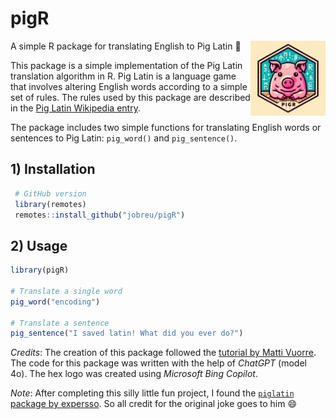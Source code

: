 # pigR
A simple R package for translating English to Pig Latin :pig:
<img src="man/img/pigR_logo.png" align="right" alt="pigR logo" width="120">

This package is a simple implementation of the Pig Latin translation algorithm in R. Pig Latin is a language game that involves altering English words according to a simple set of rules. The rules used by this package are described in the [Pig Latin Wikipedia entry](https://en.wikipedia.org/wiki/Pig_Latin#Rules).

The package includes two simple functions for translating English words or sentences to Pig Latin:
`pig_word()` and `pig_sentence()`.

## 1) Installation

```R
 # GitHub version
 library(remotes)
 remotes::install_github("jobreu/pigR")
```

## 2) Usage

```R
library(pigR)

# Translate a single word
pig_word("encoding")

# Translate a sentence
pig_sentence("I saved latin! What did you ever do?")
``` 
*Credits*: The creation of this package followed the [tutorial by Matti Vuorre](https://mvuorre.github.io/exampleRPackage/). The code for this package was written with the help of *ChatGPT* (model 4o). The hex logo was created using *Microsoft Bing Copilot*.

*Note*: After completing this silly little fun project, I found the [`piglatin` package by expersso](https://github.com/expersso/piglatin). So all credit for the original joke goes to him :smile:

